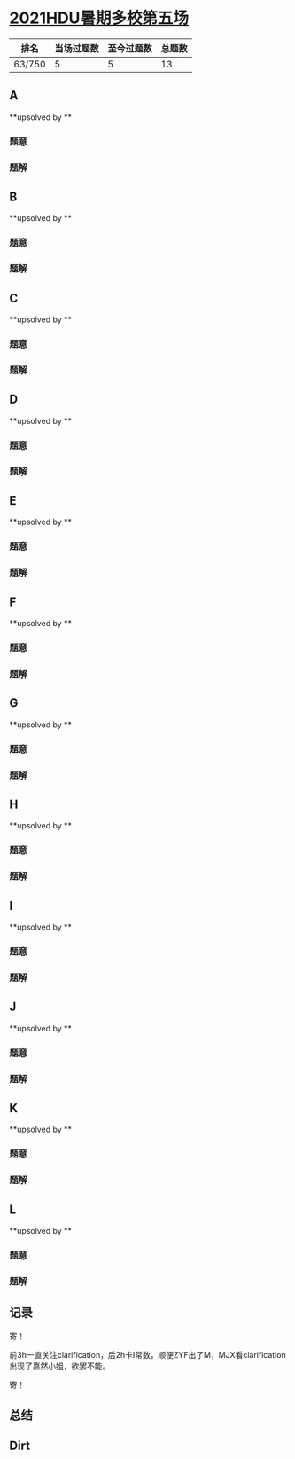 # [2021HDU暑期多校第五场](https://acm.hdu.edu.cn/contests/contest_show.php?cid=988)

| 排名   | 当场过题数 | 至今过题数 | 总题数 |
| ------ | ---------- | ---------- | ------ |
| 63/750 | 5          | 5          | 13     |

## **A**

**upsolved by **

### 题意



### 题解



## **B**

**upsolved by **

### 题意



### 题解



## **C**

**upsolved by **

### 题意



### 题解



## **D**

**upsolved by **

### 题意



### 题解



## **E**

**upsolved by **

### 题意



### 题解



## **F**

**upsolved by **

### 题意



### 题解



## **G**

**upsolved by **

### 题意



### 题解



## **H**

**upsolved by **

### 题意



### 题解



## **I**

**upsolved by **

### 题意



### 题解



## **J**

**upsolved by **

### 题意



### 题解



## **K**

**upsolved by **

### 题意



### 题解



## **L**

**upsolved by **

### 题意



### 题解



## **记录**

寄！

前3h一直关注clarification，后2h卡I常数，顺便ZYF出了M，MJX看clarification出现了嘉然小姐，欲罢不能。

寄！

## **总结**

## **Dirt**



